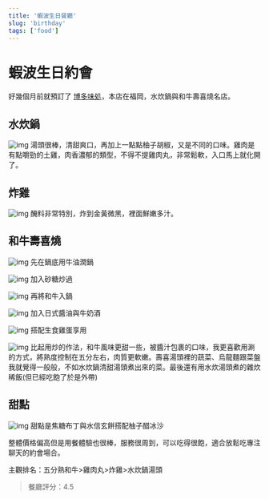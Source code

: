 ```yaml
---
title: '蝦波生日餐廳'
slug: 'birthday'
tags: ['food']
---
```

# 蝦波生日約會

好幾個月前就預訂了 [博多味処](https://hakata-iroha.net/cn/about.php)，本店在福岡，水炊鍋與和牛壽喜燒名店。

## 水炊鍋

![img](./img_20250914/076.webp)
湯頭很棒，清甜爽口，再加上一點點柚子胡椒，又是不同的口味。雞肉是有點嚼勁的土雞，肉香濃郁的類型，不得不提雞肉丸，非常鬆軟，入口馬上就化開了。

## 炸雞

![img](./img_20250914/091.webp)
醃料非常特別，炸到金黃微黑，裡面鮮嫩多汁。

 ## 和牛壽喜燒

![img](./img_20250914/080.webp)
先在鍋底用牛油潤鍋

![img](./img_20250914/082.webp)
加入砂糖炒過

![img](./img_20250914/086.webp)
再將和牛入鍋

![img](./img_20250914/088.webp)
加入日式醬油與牛奶酒

![img](./img_20250914/092.webp)
搭配生食雞蛋享用

![img](./img_20250914/098.webp)
比起用炒的作法，和牛風味更甜一些，被醬汁包裹的口味，我更喜歡用涮的方式，將熟度控制在五分左右，肉質更軟嫩。壽喜湯頭裡的蔬菜、烏龍麵跟菜盤我就覺得一般般，不如水炊鍋清甜湯頭煮出來的菜。最後還有用水炊湯頭煮的雜炊稀飯(但已經吃飽了於是外帶)

## 甜點
![img](./img_20250914/103.webp)
甜點是焦糖布丁與水信玄餅搭配柚子醋冰沙

整體價格偏高但是用餐體驗也很棒，服務很周到，可以吃得很飽，適合放鬆吃專注聊天的約會場合。

主觀排名：五分熟和牛>雞肉丸>炸雞>水炊鍋湯頭

>餐廳評分：4.5 

